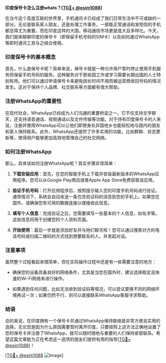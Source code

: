 **印度保号卡怎么注册whats？[[TG💪+ @esim1088](https://t.me/s/esim1088)]**

在当今这个高度互联的世界里，手机通讯卡已经成了我们日常生活中不可或缺的一部分。无论是联系家人朋友，还是处理工作事务，一部能正常通话和发短信的手机都显得尤为重要。而在印度这样的大国，移动通信市场更是庞大且多样化。今天，我们就来聊聊印度的保号卡（即保留手机号码的SIM卡）以及如何通过WhatsApp等即时通讯工具与之结合使用。

### 印度保号卡的基本概念

首先，什么是保号卡呢？简单来说，保号卡就是一种允许用户暂时停止使用手机服务但保留手机号码的服务。这种服务对于那些因工作或学习需要长期出国的人士特别有用。他们可以通过申请保号卡来避免因长时间不用而被运营商收回号码的情况发生。这对于保持个人品牌、社交联系等方面都有很大帮助。

### 注册WhatsApp的重要性

在现代社会，WhatsApp已经成为人们沟通的重要桥梁之一。它不仅支持文字聊天，还支持语音通话、视频通话以及文件传输等功能。对于持有印度保号卡的人来说，注册并使用WhatsApp可以让他们即使身处异国他乡也能轻松地与国内的朋友和家人保持联系。此外，WhatsApp还提供了许多实用的功能，比如群聊、状态更新等，使得用户能够更加高效地管理自己的社交网络。

### 如何注册WhatsApp

那么，具体该如何注册WhatsApp呢？其实步骤非常简单：

1. **下载安装应用**：首先，在您的智能手机上下载并安装最新版本的WhatsApp应用程序。您可以从Google Play商店或者Apple App Store免费获取该应用。
   
2. **验证手机号码**：打开应用程序后，按照提示输入您的印度手机号码进行验证。通常情况下，系统会自动发送一条包含验证码的消息到您的手机上。如果您在国外，请确保您有可用的数据连接以便接收此信息。

3. **填写个人信息**：完成验证之后，您需要填写一些基本的个人信息，如名字等。这些信息将用于创建您的个人资料页面。

4. **开始使用**：最后一步就是添加好友并与他们聊天啦！您可以通过搜索对方的电话号码或扫描二维码的方式找到想要联系的人，并发起对话。

### 注意事项

虽然整个过程看起来很简单，但在实际操作过程中还是有一些需要注意的地方：

- 确保您的设备具备良好的网络条件，尤其是当您在国外时，建议选择稳定且快速的Wi-Fi网络来进行操作。
  
- 如果遇到任何问题，比如无法收到验证码等情况，可以尝试更换不同的网络环境再试一次；如果仍然不行，则可以直接联系WhatsApp客服寻求帮助。

### 结语

总的来说，在印度拥有一个保号卡并通过WhatsApp保持联络是非常方便且实用的选择。无论您是因为什么原因需要暂时离开印度，只要按照上述方法正确地设置了您的保号卡并注册了WhatsApp，就可以随时随地与重要的人们保持紧密联系。希望这篇文章能为正在考虑这一选项的朋友们提供有用的指导[[TG💪+ @esim1088](https://t.me/s/esim1088)]！

[[TG💪+ @esim1088](https://t.me/s/esim1088) ![Image](https://i.postimg.cc/4NQfJmqS/Snipaste-2025-05-13-00-14-12.png)]